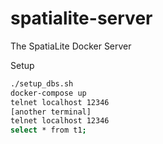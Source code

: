 # spatialite-server
The SpatiaLite Docker Server

Setup

```bash
./setup_dbs.sh
docker-compose up
telnet localhost 12346
[another terminal]
telnet localhost 12346
select * from t1;
```
